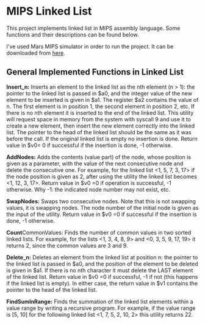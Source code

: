 # MIPS Linked List
This project implements linked list in MIPS assembly language. Some functions and their descriptions can be found below.

I've used Mars MIPS simulator in order to run the project. It can be downloaded from [here](https://courses.missouristate.edu/KenVollmar/MARS/download.htm "Mars MIPS Simulator Download").

## General Implemented Functions in Linked List
**Insert_n:** Inserts an element to the linked list as the nth element (n > 1): the pointer to the linked list is passed in $a0, and the integer value of the new element to be inserted is given in $a1. The register $a2 contains the value of n. The first element is in position 1, the second element in position 2, etc. If there is no nth element it is inserted to the end of the linked list. This utility will request space in memory from the system with syscall 9 and use it to create a new element, then insert the new element correctly into the linked list.  The pointer to the head of the linked list should be the same as it was before the call. If the original linked list is empty no insertion is done. Return value in $v0= 0 if successful if the insertion is done, -1 otherwise.

**AddNodes:**  Adds the contents (value part) of the node, whose position is given as a parameter, with the value of the next consecutive node and delete the consecutive one. For example, for the linked list <1, 5, 7, 3, 17> if the node position is given as 2, after using the utility the linked list becomes <1, 12, 3, 17>. Return value in $v0 =0 if operation is successful, -1 otherwise. Why -1: the indicated node number may not exist, etc.

**SwapNodes:** Swaps two consecutive nodes. Note that this is not swapping values, it is swapping nodes. The node number of the initial node is given as the input of the utility. Return value in $v0 =0 if successful if the insertion is done, -1 otherwise.

**Count**CommonValues: Finds the number of common values in two sorted linked lists. For example, for the lists <1, 3, 4, 8, 9> and <0, 3, 5, 9, 17, 19> it returns 2, since the common values are 3 and 9. 

**Delete_n:** Deletes an element from the linked list at position n: the pointer to the linked list is passed in $a0, and the position of the element to be deleted is given in $a1. If there is no nth character it must delete the LAST element of the linked list. Return value in $v0 =0 if successful, -1 if not (this happens if the linked list is empty).  In either case, the return value in $v1 contains the pointer to the head of the linked list.

**FindSumInRange:** Finds the summation of the linked list elements within a value range by writing a recursive program. For example, if the value range is [5, 10] for the following linked list <1, 7, 5, 2, 10, 2> this utility returns 22.

